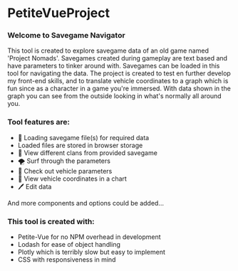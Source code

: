 # PetiteVueProject

### Welcome to Savegame Navigator

This tool is created to explore savegame data of an old game named 'Project Nomads'.
Savegames created during gameplay are text based and have parameters to tinker around with.
Savegames can be loaded in this tool for navigating the data.
The project is created to test en further develop my front-end skills, 
and to translate vehicle coordinates to a graph which is fun since as a character in 
a game you're immersed. With data shown in the graph you can see from the outside looking in 
what's normally all around you.

### Tool features are:
<ul>
    <li>🚣 Loading savegame file(s) for required data</li>
    <li>Loaded files are stored in browser storage</li>
    <li>🐛 View different clans from provided savegame</li>
    <li>🌪 Surf through the parameters</li>
    <li>🚢 Check out vehicle parameters</li>
    <li>🧭 View vehicle coordinates in a chart</li>
    <li>🖊️ Edit data</li>
</ul>
And more components and options could be added...

### This tool is created with:
<ul>
    <li>Petite-Vue for no NPM overhead in development</li>
    <li>Lodash for ease of object handling</li>
    <li>Plotly which is terribly slow but easy to implement</li>
    <li>CSS with responsiveness in mind</li>
</ul>
